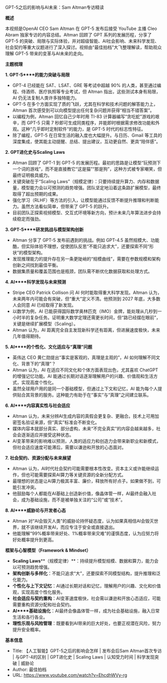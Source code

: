 GPT-5之后的影响与AI未来：Sam Altman专访精读

  

**概述**

  

本视频是OpenAI CEO Sam Altman 在 GPT-5 发布后接受 YouTube 主播 Cleo Abram 独家专访的内容总结。Altman 回顾了 GPT 系列的发展历程，分享了 GPT-5 的突破、局限与实际体验，并对超级智能、AI社会影响、未来科学发现、社会契约等重大议题进行了深入探讨。视频由“最佳拍档”大飞整理解读，帮助观众理解 GPT-5 带来的变革与AI未来的走向。

  

**主题梳理**

  

**1. GPT-5****的能力突破与局限**

- GPT-4 已经能在 SAT、LSAT、GRE 等考试中超越 90% 的人类，甚至通过编程、侍酒师、医疗执照等专业考试，但 Altman 指出，这些测试本身有局限，AI 仍无法复制人类许多独特能力。
- GPT-5 在多个方面实现了质的飞跃，尤其在科学和技术问题的解答能力上，Altman 首次感受到可以向模型提出任何复杂问题并获得“相当不错答案”。
- 以编程为例，Altman 回忆自己少年时用 TI-83 计算器编写“贪吃蛇”游戏的艰辛，而 GPT-5 只需 7 秒即可生成同类程序，并能即时根据需求修改功能和外观。这种“几乎即时定制软件”的能力，是 GPT-5 时代的标志性特征。
- 除了编程，GPT-5 在日常生活的融入度也大幅提升。与日历、Gmail 等工具的深度集成，使其能主动提醒、总结、提出建议，互动更自然、更具“陪伴感”。

  

**2. GPT****进化史与****Scaling Laws**

- Altman 回顾了 GPT-1 到 GPT-5 的发展历程。最初的思路是让模型“玩预测下一个词的游戏”，而不是直接教它“这是猫”“那是狗”，这种方式被专家嘲笑，但最终证明极具威力。
- 关键突破在于“Scaling Laws”（规模定律）：只要持续提升算力、内存和数据量，模型能力会以可预测的趋势增强。团队坚定地沿着这条路扩展模型，最终取得了超出预期的成果。
- 强化学习（RLHF）等方法的引入，让模型能通过反馈不断提升推理和判断能力。虽然方法看似简单，但带来了 GPT-5 的跃升。
- 目前团队正探索视频模型、交互式环境等新方向，预计未来几年算法进步会持续稳定而强劲。

  

**3. GPT-5****研发挑战与模型架构创新**

- Altman 分享了 GPT-5 发布前遇到的挑战。例如 GPT-4.5 虽然规模大、功能酷，但实际体验不理想，促使团队反思“不能只追求大”，还要探索不同“形状”的模型架构。
- 发现推理能力的提升存在另一条更陡峭的“规模曲线”，需要在参数规模和架构创新之间找到最佳平衡。
- 数据集质量和覆盖范围也是瓶颈，团队需不断优化数据获取和处理方式。

  

**4. AI****科学发现与未来预测**

- Stripe CEO Patrick Collison 问 AI 何时能取得重大科学发现。Altman 认为，未来两年内可能会有突破，但“重大”定义不清。他预测到 2027 年底，大多数人会同意 AI 已经取得了新发现。
- 以数学为例，AI 已能获得国际数学奥林匹克（IMO）金牌，能处理从几秒到一小时半的复杂任务。证明重大数学定理还需更长时间，但“路已经摆在眼前”，关键是继续扩展模型（Scaling）。
- Altman 认为，AI 距离完全自主发现新科学还有距离，但进展速度极快，未来几年值得期待。

  

**5. AI****的个性化、文化适应与“真理”问题**

- 英伟达 CEO 黄仁勋提出“事实是客观的，真理是主观的”，AI 如何理解不同文化、背景下的“真理”？
- Altman 认为，AI 在适应不同文化和个体方面表现出色，尤其喜欢 ChatGPT 的增强记忆功能。AI 能通过长期对话逐渐理解用户的兴趣、价值观和生活方式，实现高度个性化。
- 虽然全球用户用的是同一个基础模型，但通过上下文和记忆，AI 能为每个人提供贴合其背景的服务。这种能力有助于在“事实”与“真理”之间建立联系。

  

**6. AI****内容真实性与社会适应**

- Altman 认为，未来分辨AI生成内容的真假会更复杂、更融合。技术上可用加密签名验证来源，但“真实”标准会不断变化。
- 媒体内容本就部分真实、部分虚构，未来“不完全真实”的内容会越来越多，社会会逐渐适应并接受这种状态。
- AI变革带来的影响难以预测，人类的适应力和创造力会带来新职业和新模式，但社会适应速度可能滞后，需要以谦逊和开放的心态面对。

  

**7.** **社会契约、资源分配与未来展望**

- Altman 认为，AI时代社会契约可能需要根本性改变。资本主义或许能继续运作，但也可能需要探索AI算力等关键资源的全新分配方式。
- 最理想的状态是让AI算力极其丰富、廉价，释放所有好点子。如果做不到，可能引发冲突。
- 他鼓励每个人都能在AI基础上创造新价值，像晶体管一样，AI最终会融入社会，成为基础设施，而不是被单独关注的“公司”或“技术”。

  

**8. AI****威胁论与开发者心态**

- Altman 对“AI会毁灭人类”的威胁论持怀疑态度，认为如果真相信AI会毁灭世界，就不该继续开发AI，而应专注于安全或直接退出。
- 他能理解“99%概率带来好处、1%概率带来灾难”的谨慎态度，认为应努力将好处概率提升到更高。

  

**框架与心智模型（****Framework & Mindset****）**

- **Scaling Laws****（规模定律）**：持续提升模型规模、数据和算力，能力会以可预测趋势增强。
- **架构创新与多样化**：不能只追求“大”，还要探索不同模型结构，提升推理和泛化能力。
- **个性化与上下文记忆**：AI通过长期对话和记忆，理解用户的兴趣、文化和价值观，实现高度个性化服务。
- **社会适应与契约重构**：AI变革速度极快，社会需以谦逊和开放心态适应，可能需要重构资源分配和社会契约。
- **AI****基础设施化**：AI最终会像晶体管一样，成为社会基础设施，融入日常生活和各行各业。
- **理性乐观与风险管理**：既要看到AI带来的巨大好处，也要正视潜在风险，努力提升安全概率。

  

**基本信息**

- Title: 【人工智能】GPT-5之后的影响会怎样 | 发布会后Sam Altman首次专访 | 与GPT-4的区别 | GPT进化史 | Scaling Laws | 认知受力时间 | 科学发现突破 | 威胁论
- Author: 最佳拍档
- URL: https://www.youtube.com/watch?v=EhcdhWVy-rg